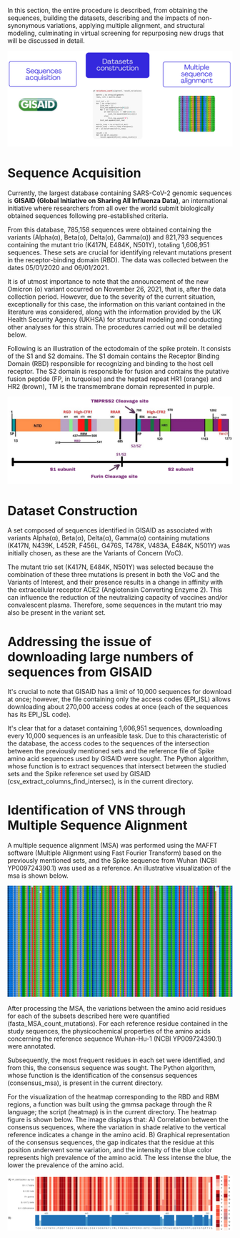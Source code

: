 In this section, the entire procedure is described, from obtaining the sequences, building the datasets, describing and the impacts of non-synonymous variations, applying multiple alignment, and structural modeling, culminating in virtual screening for repurposing new drugs that will be discussed in detail. 

![Alt text da image](https://github.com/gmmsb-lncc/CoV-2/blob/main/workflow.png)

# Sequence Acquisition

Currently, the largest database containing SARS-CoV-2 genomic sequences is **GISAID (Global Initiative on Sharing All Influenza Data)**, an international initiative where researchers from all over the world submit biologically obtained sequences following pre-established criteria.

From this database, 785,158 sequences were obtained containing the variants (Alpha(α), Beta(α), Delta(α), Gamma(α)) and 821,793 sequences containing the mutant trio (K417N, E484K, N501Y), totaling 1,606,951 sequences. These sets are crucial for identifying relevant mutations present in the receptor-binding domain (RBD). The data was collected between the dates 05/01/2020 and 06/01/2021.

It is of utmost importance to note that the announcement of the new Omicron (o) variant occurred on November 26, 2021, that is, after the data collection period. However, due to the severity of the current situation, exceptionally for this case, the information on this variant contained in the literature was considered, along with the information provided by the UK Health Security Agency (UKHSA) for structural modeling and conducting other analyses for this strain. The procedures carried out will be detailed below.

Following is an illustration of the ectodomain of the spike protein. It consists of the S1 and S2 domains. The S1 domain contains the Receptor Binding Domain (RBD) responsible for recognizing and binding to the host cell receptor. The S2 domain is responsible for fusion and contains the putative fusion peptide (FP, in turquoise) and the heptad repeat HR1 (orange) and HR2 (brown), TM is the transmembrane domain represented in purple.

![Alt text image](https://github.com/gmmsb-lncc/CoV-2/blob/main/spike_sub_units.png)

# Dataset Construction

A set composed of sequences identified in GISAID as associated with variants Alpha(α), Beta(α), Delta(α), Gamma(α) containing mutations (K417N, N439K, L452R, F456L, G476S, T478K, V483A, E484K, N501Y) was initially chosen, as these are the Variants of Concern (VoC).

The mutant trio set (K417N, E484K, N501Y) was selected because the combination of these three mutations is present in both the VoC and the Variants of Interest, and their presence results in a change in affinity with the extracellular receptor ACE2 (Angiotensin Converting Enzyme 2). This can influence the reduction of the neutralizing capacity of vaccines and/or convalescent plasma. Therefore, some sequences in the mutant trio may also be present in the variant set.

# Addressing the issue of downloading large numbers of sequences from GISAID

It's crucial to note that GISAID has a limit of 10,000 sequences for download at once; however, the file containing only the access codes (EPI_ISL) allows downloading about 270,000 access codes at once (each of the sequences has its EPI_ISL code).

It's clear that for a dataset containing 1,606,951 sequences, downloading every 10,000 sequences is an unfeasible task. Due to this characteristic of the database, the access codes to the sequences of the intersection between the previously mentioned sets and the reference file of Spike amino acid sequences used by GISAID were sought. The Python algorithm, whose function is to extract sequences that intersect between the studied sets and the Spike reference set used by GISAID (csv_extract_columns_find_intersec), is in the current directory.

# Identification of VNS through Multiple Sequence Alignment

A multiple sequence alignment (MSA) was performed using the MAFFT software (Multiple Alignment using Fast Fourier Transform) based on the previously mentioned sets, and the Spike sequence from Wuhan (NCBI YP009724390.1) was used as a reference. An illustrative visualization of the msa is shown below.

![Alt text image](https://github.com/gmmsb-lncc/CoV-2/blob/main/msa.png)

After processing the MSA, the variations between the amino acid residues for each of the subsets described here were quantified (fasta_MSA_count_mutations). For each reference residue contained in the study sequences, the physicochemical properties of the amino acids concerning the reference sequence Wuhan-Hu-1 (NCBI YP009724390.1) were annotated.

Subsequently, the most frequent residues in each set were identified, and from this, the consensus sequence was sought. The Python algorithm, whose function is the identification of the consensus sequences (consensus_msa), is present in the current directory.

For the visualization of the heatmap corresponding to the RBD and RBM regions, a function was built using the gmmsa package through the R language; the script (heatmap) is in the current directory. The heatmap figure is shown below. The image displays that: A) Correlation between the consensus sequences, where the variation in shade relative to the vertical reference indicates a change in the amino acid. B) Graphical representation of the consensus sequences, the gap indicates that the residue at this position underwent some variation, and the intensity of the blue color represents high prevalence of the amino acid. The less intense the blue, the lower the prevalence of the amino acid.

![Alt text image](https://github.com/gmmsb-lncc/CoV-2/blob/main/heatmap.png)
